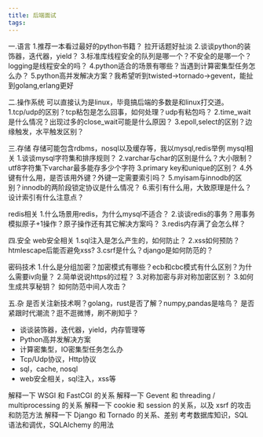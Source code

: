 ```yaml
---
title: 后端面试
tags:
---
```



一.语言 
1.推荐一本看过最好的python书籍？ 拉开话题好扯淡 
2.谈谈python的装饰器，迭代器，yield？ 
3.标准库线程安全的队列是哪一个？不安全的是哪一个？logging是线程安全的吗？ 
4.python适合的场景有哪些？当遇到计算密集型任务怎么办？ 
5.python高并发解决方案？我希望听到twisted->tornado->gevent，能扯到golang,erlang更好

二.操作系统 
可以直接认为是linux，毕竟搞后端的多数是和linux打交道。 
1.tcp/udp的区别？tcp粘包是怎么回事，如何处理？udp有粘包吗？ 
2.time_wait是什么情况？出现过多的close_wait可能是什么原因？ 
3.epoll,select的区别？边缘触发，水平触发区别？

三.存储 
存储可能包含rdbms，nosql以及缓存等，我以mysql,redis举例 mysql相关 
1.谈谈mysql字符集和排序规则？ 
2.varchar与char的区别是什么？大小限制？utf8字符集下varchar最多能存多少个字符 
3.primary key和unique的区别？ 
4.外键有什么用，是否该用外键？外键一定需要索引吗？ 
5.myisam与innodb的区别？innodb的两阶段锁定协议是什么情况？ 
6.索引有什么用，大致原理是什么？设计索引有什么注意点？ 

redis相关 
1.什么场景用redis，为什么mysql不适合？ 
2.谈谈redis的事务？用事务模拟原子+1操作？原子操作还有其它解决方案吗？ 
3.redis内存满了会怎么样？

四.安全 
web安全相关 
1.sql注入是怎么产生的，如何防止？ 
2.xss如何预防？htmlescape后能否避免xss? 
3.csrf是什么？django是如何防范的？ 

密码技术 
1.什么是分组加密？加密模式有哪些？ecb和cbc模式有什么区别？为什么需要iv向量？ 
2.简单说说https的过程？ 
3.对称加密与非对称加密区别？ 
3.如何生成共享秘钥？ 如何防范中间人攻击？

五.杂 
是否关注新技术啊？golang，rust是否了解？numpy,pandas是啥鸟？ 
是否紧跟时代潮流？逛不逛微博，刷不刷知乎？


- 谈谈装饰器，迭代器，yield，内存管理等    
- Python高并发解决方案    
- 计算密集型，IO密集型任务怎么办    
- Tcp/Udp协议，Http协议    
- sql，cache, nosql    
- web安全相关，sql注入，xss等


解释一下 WSGI 和 FastCGI 的关系
解释一下 Gevent 和 threading / multiprocessing 的关系
解释一下 cookie 和 session 的关系，以及 xsrf 的攻击和防范方法
解释一下 Django 和 Tornado 的关系、差别
考考数据库知识，SQL 语法和调优，SQLAlchemy 的用法



